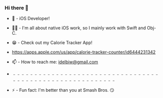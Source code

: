 ### Hi there 👋


- 📲 - iOS Developer!
- 🧑‍💻 - I'm all about native iOS work, so I mainly work with Swift and Obj-C.
- 😁 - Check out my Calorie Tracker App! 
- https://apps.apple.com/us/app/calorie-tracker-counter/id6444231342
- 📫 - How to reach me: idelbiw@gmail.com

- ﹣﹣﹣﹣﹣﹣﹣﹣﹣﹣﹣﹣﹣﹣﹣﹣﹣﹣﹣﹣﹣﹣﹣﹣﹣﹣﹣﹣﹣﹣﹣﹣﹣﹣﹣﹣﹣﹣﹣﹣﹣﹣﹣﹣﹣﹣﹣﹣﹣﹣﹣﹣﹣﹣﹣﹣﹣﹣

- ⚡ - Fun fact: I'm better than you at Smash Bros. 😏
